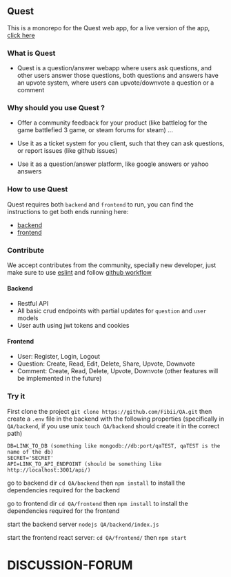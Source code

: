 ## Quest
This is a monorepo for the Quest web app, for a live version of the app, [click here](https://fibi.xyz/quest)

### What is Quest
- Quest is a question/answer webapp where users ask questions, and other users answer those questions,
both questions and answers have an upvote system, where users can upvote/downvote a question or a comment 

### Why should you use Quest ?
- Offer a community feedback for your product (like battlelog for the game battlefied 3 game, or steam forums for steam) ... 

- Use it as a ticket system for you client, such that they can ask questions, or report issues (like github issues)

- Use it as a question/answer platform, like google answers or yahoo answers 

### How to use Quest
Quest requires both `backend` and `frontend` to run, you can find the instructions to get both ends running here:
- [backend](https://github.com/Fibii/Quest/tree/master/backend)
- [frontend](https://github.com/Fibii/Quest/tree/master/frontend)


### Contribute 
We accept contributes from the community, specially new developer, just make sure
to use [eslint](https://eslint.org/) and follow [github workflow](https://guides.github.com/introduction/flow/) 



#### Backend 
* Restful API 
* All basic crud endpoints with partial updates for `question` and `user` models
* User auth using jwt tokens and cookies

#### Frontend
* User: Register, Login, Logout
* Question: Create, Read, Edit, Delete, Share, Upvote, Downvote
* Comment: Create, Read, Delete, Upvote, Downvote (other features will be implemented in the future)
 
### Try it

First clone the project `git clone https://github.com/Fibii/QA.git`
then create a `.env` file in the backend with the following properties
(specifically in `QA/backend`, if you use unix `touch QA/backend` should create it in the correct path)
```$xslt
DB=LINK_TO_DB (something like mongodb://db:port/qaTEST, qaTEST is the name of the db)
SECRET='SECRET'
API=LINK_TO_API_ENDPOINT (should be something like http://localhost:3001/api/)
```
go to backend dir `cd QA/backend` then `npm install` to install the dependencies required for the backend

go to frontend dir `cd QA/frontend` then `npm install` to install the dependencies required for the frontend

start the backend server `nodejs QA/backend/index.js` 

start the frontend react server:
`cd QA/frontend/` then `npm start`
# DISCUSSION-FORUM

